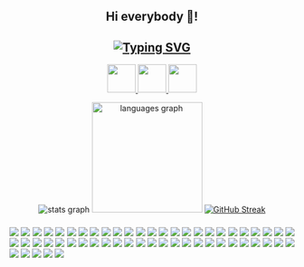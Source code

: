 <h2 align="center">Hi everybody 👋!</h2>

<h2 align="center">
  <a href="https://git.io/typing-svg" target="_blank"><img src="https://readme-typing-svg.demolab.com?font=Fira+Code&weight=900&size=34&pause=2000&color=D83B7D&center=true&width=800&lines=Full-stack+Web+and+Software+Developer;Game+Developer;3D+Modeler" alt="Typing SVG" /></a>
</h2>

<p align="center">
  <a href="https://www.youtube.com/c/giovanibrasiloficial" target="_blank">
    <img height="50" src="https://img.shields.io/badge/youtube-youtube?style=for-the-badge&logo=youtube&color=%233c3c3c">
  </a>
  
  <a href="https://www.linkedin.com/in/giovani-cerejo-brasil/" target="_blank">
    <img height="50" src="https://img.shields.io/badge/linkedin-linkedin?style=for-the-badge&logo=linkedin&color=%233c3c3c">
  </a>
  
  <a href="mailto:giovanicerejobrasil@gmail.com" target="_blank">
    <img height="50" src="https://img.shields.io/badge/email-email?style=for-the-badge&logo=gmail&color=%233c3c3c">
  </a>
</p>

<div align="center">
  <img src="https://github-readme-stats.vercel.app/api?username=giovanicerejobrasil&hide_title=false&hide_rank=false&show_icons=true&include_all_commits=true&count_private=true&disable_animations=false&theme=radical&hide_border=true" alt="stats graph"  />
  <img src="https://github-readme-stats.vercel.app/api/top-langs?username=giovanicerejobrasil&hide_title=false&layout=compact&langs_count=8&theme=radical&hide_border=true&size_weight=0.5&count_weight=0.5" height="195" alt="languages graph"  />
  <a href="https://git.io/streak-stats"><img src="https://streak-stats.demolab.com?user=giovanicerejobrasil&theme=radical&hide_border=true&border_radius=5&date_format=j%20M%5B%20Y%5D&mode=weekly" alt="GitHub Streak" /></a>
</div>

###

<div align="justify">
  <img src="https://custom-icon-badges.demolab.com/badge/html-html?style=for-the-badge&logo=html5&color=%233c3c3c">
  <img src="https://custom-icon-badges.demolab.com/badge/css-css?style=for-the-badge&logo=css3&color=%233c3c3c">
  <img src="https://custom-icon-badges.demolab.com/badge/tailwind_css-tailwind_css?style=for-the-badge&logo=tailwind&color=%233c3c3c">
  <img src="https://custom-icon-badges.demolab.com/badge/bootstrap-bootstrap?style=for-the-badge&logo=bootstrap&color=%233c3c3c">
  <img src="https://custom-icon-badges.demolab.com/badge/javascript-javascript?style=for-the-badge&logo=javascript&color=%233c3c3c">
  <img src="https://custom-icon-badges.demolab.com/badge/typescript-typescript?style=for-the-badge&logo=typescript&color=%233c3c3c">
  <img src="https://custom-icon-badges.demolab.com/badge/nodejs-nodejs?style=for-the-badge&logo=nodejs&color=%233c3c3c">
  <img src="https://custom-icon-badges.demolab.com/badge/expressjs-expressjs?style=for-the-badge&logo=expressjs&color=%233c3c3c">
  <img src="https://custom-icon-badges.demolab.com/badge/reactjs-reactjs?style=for-the-badge&logo=react&color=%233c3c3c">
  <img src="https://custom-icon-badges.demolab.com/badge/vuejs-vuejs?style=for-the-badge&logo=vuejs&color=%233c3c3c">
  <img src="https://custom-icon-badges.demolab.com/badge/vite-vite?style=for-the-badge&logo=vite&color=%233c3c3c">
  <img src="https://custom-icon-badges.demolab.com/badge/nextjs-nextjs?style=for-the-badge&logo=nextjs&color=%233c3c3c">
  <img src="https://custom-icon-badges.demolab.com/badge/jquery-jquery?style=for-the-badge&logo=jquery&color=%233c3c3c">
  <img src="https://custom-icon-badges.demolab.com/badge/electron-electron?style=for-the-badge&logo=electron&color=%233c3c3c">
  <img src="https://custom-icon-badges.demolab.com/badge/php-php?style=for-the-badge&logo=php&color=%233c3c3c">
  <img src="https://custom-icon-badges.demolab.com/badge/laravel-laravel?style=for-the-badge&logo=laravel&color=%233c3c3c">
  <img src="https://custom-icon-badges.demolab.com/badge/code_igniter-code_igniter?style=for-the-badge&logo=codeigniter&color=%233c3c3c">
  <img src="https://custom-icon-badges.demolab.com/badge/python-python?style=for-the-badge&logo=python&color=%233c3c3c">
  <img src="https://custom-icon-badges.demolab.com/badge/django-django?style=for-the-badge&logo=django&color=%233c3c3c">
  <img src="https://custom-icon-badges.demolab.com/badge/pygame-pygame?style=for-the-badge&logo=pygame&color=%233c3c3c">
  <img src="https://custom-icon-badges.demolab.com/badge/csharp-csharp?style=for-the-badge&logo=csharp&color=%233c3c3c">
  <img src="https://custom-icon-badges.demolab.com/badge/markdown-markdown?style=for-the-badge&logo=markdown&color=%233c3c3c">
  <img src="https://custom-icon-badges.demolab.com/badge/mysql-mysql?style=for-the-badge&logo=mysql&color=%233c3c3c">
  <img src="https://custom-icon-badges.demolab.com/badge/mariadb-mariadb?style=for-the-badge&logo=mariadb&color=%233c3c3c">
  <img src="https://custom-icon-badges.demolab.com/badge/postgresql-postgresql?style=for-the-badge&logo=posrtgresql&color=%233c3c3c">
  <img src="https://custom-icon-badges.demolab.com/badge/sqlite-sqlite?style=for-the-badge&logo=sqlite&color=%233c3c3c">
  <img src="https://custom-icon-badges.demolab.com/badge/mongodb-mongodb?style=for-the-badge&logo=mongodb&color=%233c3c3c">
  <img src="https://custom-icon-badges.demolab.com/badge/docker-docker?style=for-the-badge&logo=docker&color=%233c3c3c">
  <img src="https://custom-icon-badges.demolab.com/badge/git-git?style=for-the-badge&logo=git&color=%233c3c3c">
  <img src="https://custom-icon-badges.demolab.com/badge/github-github?style=for-the-badge&logo=github&color=%233c3c3c">
  <img src="https://custom-icon-badges.demolab.com/badge/gitlab-gitlab?style=for-the-badge&logo=gitlab&color=%233c3c3c">
  <img src="https://custom-icon-badges.demolab.com/badge/postman-postman?style=for-the-badge&logo=postman&color=%233c3c3c">
  <img src="https://custom-icon-badges.demolab.com/badge/visual_studio_code-visual_studio_code?style=for-the-badge&logo=visualstudiocode&color=%233c3c3c">
  <img src="https://custom-icon-badges.demolab.com/badge/phpstorm-phpstorm?style=for-the-badge&logo=phpstorm&color=%233c3c3c">
  <img src="https://custom-icon-badges.demolab.com/badge/webstorm-webstorm?style=for-the-badge&logo=webstorm&color=%233c3c3c">
  <img src="https://custom-icon-badges.demolab.com/badge/jira-jira?style=for-the-badge&logo=jira&color=%233c3c3c">
  <img src="https://custom-icon-badges.demolab.com/badge/youtrack-youtrack?style=for-the-badge&logo=youtrack&color=%233c3c3c">
  <img src="https://custom-icon-badges.demolab.com/badge/slack-slack?style=for-the-badge&logo=slack&color=%233c3c3c">
  <img src="https://custom-icon-badges.demolab.com/badge/filezilla-filezilla?style=for-the-badge&logo=filezilla&color=%233c3c3c">
  <img src="https://custom-icon-badges.demolab.com/badge/dbeaver-dbeaver?style=for-the-badge&logo=dbeaver&color=%233c3c3c">
  <img src="https://custom-icon-badges.demolab.com/badge/github_pages-github_pages?style=for-the-badge&logo=github&color=%233c3c3c">
  <img src="https://custom-icon-badges.demolab.com/badge/vercel-vercel?style=for-the-badge&logo=vercel&color=%233c3c3c">
  <img src="https://custom-icon-badges.demolab.com/badge/notion-notion?style=for-the-badge&logo=notion&color=%233c3c3c">
  <img src="https://custom-icon-badges.demolab.com/badge/adobe-adobe?style=for-the-badge&logo=adobe&color=%233c3c3c">
  <img src="https://custom-icon-badges.demolab.com/badge/linux-linux?style=for-the-badge&logo=linux&color=%233c3c3c">
  <img src="https://custom-icon-badges.demolab.com/badge/ubuntu-ubuntu?style=for-the-badge&logo=ubuntu&color=%233c3c3c">
  <img src="https://custom-icon-badges.demolab.com/badge/audacity-audacity?style=for-the-badge&logo=audacity&color=%233c3c3c">
  <img src="https://custom-icon-badges.demolab.com/badge/godot-godot?style=for-the-badge&logo=godot&color=%233c3c3c">
  <img src="https://custom-icon-badges.demolab.com/badge/unity-unity?style=for-the-badge&logo=unity&color=%233c3c3c">
  <img src="https://custom-icon-badges.demolab.com/badge/gimp-gimp?style=for-the-badge&logo=gimp&color=%233c3c3c">
  <img src="https://custom-icon-badges.demolab.com/badge/inkscape-inkscape?style=for-the-badge&logo=inkscape&color=%233c3c3c">
  <img src="https://custom-icon-badges.demolab.com/badge/photopea-photopea?style=for-the-badge&logo=photopea&color=%233c3c3c">
  <img src="https://custom-icon-badges.demolab.com/badge/google_chrome-google_chrome?style=for-the-badge&logo=googlechrome&color=%233c3c3c">
  <img src="https://custom-icon-badges.demolab.com/badge/obs-obs?style=for-the-badge&logo=obs&color=%233c3c3c">
  <img src="https://custom-icon-badges.demolab.com/badge/blender-blender?style=for-the-badge&logo=blender&color=%233c3c3c">
</div>
